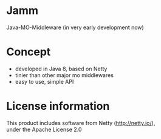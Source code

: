 Jamm
====

Java-MO-Middleware (in very early development now)  

Concept
====

* developed in Java 8, based on Netty
* tinier than other major mo middlewares
* easy to use, simple API

License information
====

This product includes software from Netty (http://netty.io/),  
under the Apache License 2.0
